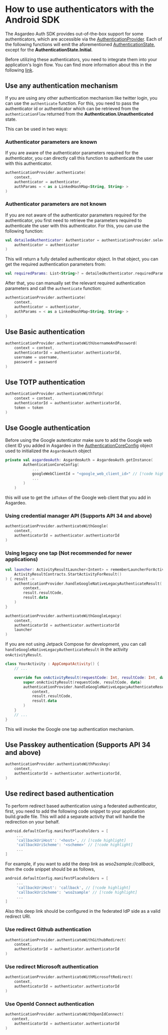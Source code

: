 <!--
 * Copyright (c) 2024, WSO2 LLC. (https://www.wso2.com).
 *
 * WSO2 LLC. licenses this file to you under the Apache License,
 * Version 2.0 (the "License"); you may not use this file except
 * in compliance with the License.
 * You may obtain a copy of the License at
 *
 *     http://www.apache.org/licenses/LICENSE-2.0
 *
 * Unless required by applicable law or agreed to in writing,
 * software distributed under the License is distributed on an
 * "AS IS" BASIS, WITHOUT WARRANTIES OR CONDITIONS OF ANY
 * KIND, either express or implied. See the License for the
 * specific language governing permissions and limitations
 * under the License.
-->

# How to use authenticators with the Android SDK

The Asgardeo Auth SDK provides out-of-the-box support for some authenticators, which are accessible via the <a href="/mobile-ui-sdks/android/api/core/io.asgardeo.android.core_auth_direct.provider.providers.authentication/-authentication-provider/index.html" target="_blank">AuthenticationProvider</a>. Each of the following functions will emit the aforementioned <a href="/mobile-ui-sdks/android/api/core/io.asgardeo.android.core_auth_direct.models.state/-authentication-state/index.html" target="_blank">AuthenticationState</a>, except for the **AuthenticationState.Initial**.

Before utilizing these authenticators, you need to integrate them into your application's login flow. You can find more information about this in the following [link](https://wso2.com/asgardeo/docs/guides/authentication/).

## Use any authentication mechanism

If you are using any other authentication mechanism like twitter login, you can use the `authenticate` function. For this, you need to pass the authenticator id or authenticator which can be retrieved from the `authenticationFlow` returned from the **Authentication.Unauthenticated** state.

This can be used in two ways:

### Authenticator parameters are known

If you are aware of the authenticator parameters required for the authenticator, you can directly call this function to authenticate the user with this authenticator.

```kotlin
authenticationProvider.authenticate(
    context,
    authenticator = authenticator,
    authParams = < as a LinkedHashMap<String, String> >
)
```

### Authenticator parameters are not known

If you are not aware of the authenticator parameters required for the authenticator, you first need to retrieve the parameters required to authenticate the user with this authenticator. For this, you can use the following function:

```kotlin
val detailedAuthenticator: Authenticator = authenticationProvider.selectAuthenticator(
    authenticator = authenticator
)
```

This will return a fully detailed authenticator object. In that object, you can get the required authentication parameters from:

```kotlin
val requiredParams: List<String>? = detailedAuthenticator.requiredParams
```

After that, you can manually set the relevant required authentication parameters and call the `authenticate` function:

```kotlin
authenticationProvider.authenticate(
    context,
    authenticator = authenticator,
    authParams = < as a LinkedHashMap<String, String> >
)
```

## Use Basic authentication

```kotlin
authenticationProvider.authenticateWithUsernameAndPassword(
    context = context,
    authenticatorId = authenticator.authenticatorId,
    username = username,
    password = password
)
```

## Use TOTP authentication

```kotlin
authenticationProvider.authenticateWithTotp(
    context = context,
    authenticatorId = authenticator.authenticatorId,
    token = token
)
```

## Use Google authentication
Before using the Google autenticator make sure to add the Google web client ID you added in Asgardeo in the <a href="/mobile-ui-sdks/android/api/core/io.asgardeo.android.core_auth_direct.core_config/-authentication-core-config/index.html" target="_blank">AuthenticationCoreConfig</a> object used to initialized the `AsgardeoAuth` object

```kotlin
private val asgardeoAuth: AsgardeoAuth = AsgardeoAuth.getInstance(
        AuthenticationCoreConfig(
            ...
            googleWebClientId = "<google_web_client_id>" // [!code highlight]
            ...
        )
    )
```

this will use to get the `idToken` of the Google web client that you add in Asgardeo.

### Using credential manager API (Supports API 34 and above)

```kotlin
authenticationProvider.authenticateWithGoogle(
    context,    
    authenticatorId = authenticator.authenticatorId
)
```

### Using legacy one tap (Not recommended for newer applications)

```kotlin
val launcher: ActivityResultLauncher<Intent> = rememberLauncherForActivityResult(
    ActivityResultContracts.StartActivityForResult()
) { result ->
    authenticationProvider.handleGoogleNativeLegacyAuthenticateResult(
        context,
        result.resultCode,
        result.data
    )
}

authenticationProvider.authenticateWithGoogleLegacy(
    context,
    authenticatorId = authenticator.authenticatorId
    launcher
)
```

If you are not using Jetpack Compose for development, you can call `handleGoogleNativeLegacyAuthenticateResult` in the activity `onActivityResult`.

```kotlin
class YourActivity : AppCompatActivity() {
    // ...

    override fun onActivityResult(requestCode: Int, resultCode: Int, data: Intent?) {
        super.onActivityResult(requestCode, resultCode, data)
        authenticationProvider.handleGoogleNativeLegacyAuthenticateResult( // [!code highlight]
            context,
            result.resultCode,
            result.data
        )
    }
    // ...
}
```

This will invoke the Google one tap authentication mechanism.

## Use Passkey authentication (Supports API 34 and above)

```kotlin
authenticationProvider.authenticateWithPasskey(
    context,
    authenticatorId = authenticator.authenticatorId,
)
```

## Use redirect based authentication

To perform redirect based authentication using a federated authenticator, first, you need to add the following code snippet to your application build.gradle file. This will add a separate activity that will handle the redirection on your behalf.

```gradle
android.defaultConfig.manifestPlaceholders = [
     ...
     'callbackUriHost': '<host>', // [!code highlight]
     'callbackUriScheme': '<scheme>' // [!code highlight]
     ...	
]
```

For example, if you want to add the deep link as *wso2sample://callback*, then the code snippet should be as follows,

```gradle
android.defaultConfig.manifestPlaceholders = [
     ...
     'callbackUriHost': 'callback', // [!code highlight]
     'callbackUriScheme': 'wso2sample' // [!code highlight]
     ...	
]
```
Also this deep link should be configured in the federated IdP side as a valid redirect URI.

### Use redirect Github authentication

```kotlin
authenticationProvider.authenticateWithGithubRedirect(
    context,
    authenticatorId = authenticator.authenticatorId
)
```

### Use redirect Microsoft authentication

```kotlin
authenticationProvider.authenticateWithMicrosoftRedirect(
    context,
    authenticatorId = authenticator.authenticatorId
)
```

### Use OpenId Connect authentication

```kotlin
authenticationProvider.authenticateWithOpenIdConnect(
   context,
    authenticatorId = authenticator.authenticatorId
)
```
